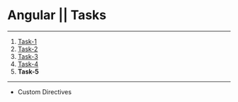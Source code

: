 # Angular || Tasks
------------
1. [Task-1](https://github.com/oleg9952/assignments/tree/task_1)
2. [Task-2](https://github.com/oleg9952/assignments/tree/task_2)
3. [Task-3](https://github.com/oleg9952/assignments/tree/task_3)
4. [Task-4](https://github.com/oleg9952/assignments/tree/task_4)
5. **Task-5**
------------
- Custom Directives
